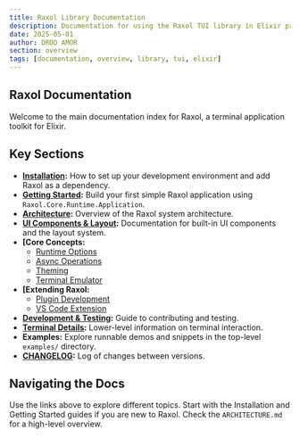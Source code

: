 ```yaml
---
title: Raxol Library Documentation
description: Documentation for using the Raxol TUI library in Elixir projects
date: 2025-05-01
author: DROO AMOR
section: overview
tags: [documentation, overview, library, tui, elixir]
---
```


## Raxol Documentation

Welcome to the main documentation index for Raxol, a terminal application toolkit for Elixir.

## Key Sections

- **[Installation](guides/05_development_and_testing/DevelopmentSetup.md):** How to set up your development environment and add Raxol as a dependency.
- **[Getting Started](guides/01_getting_started/quick_start.md):** Build your first simple Raxol application using `Raxol.Core.Runtime.Application`.
- **[Architecture](ARCHITECTURE.md):** Overview of the Raxol system architecture.
- **[UI Components & Layout](guides/03_components_and_layout/components/README.md):** Documentation for built-in UI components and the layout system.
- **[Core Concepts:**
  - [Runtime Options](docs/guides/02_core_concepts/runtime_options.md)
  - [Async Operations](docs/guides/02_core_concepts/async_operations.md)
  - [Theming](docs/guides/02_core_concepts/theming.md)
  - [Terminal Emulator](docs/guides/02_core_concepts/terminal_emulator.md)
- **[Extending Raxol:**
  - [Plugin Development](guides/04_extending_raxol/plugin_development.md)
  - [VS Code Extension](guides/04_extending_raxol/vscode_extension.md)
- **[Development & Testing](guides/05_development_and_testing/testing.md):** Guide to contributing and testing.
- **[Terminal Details](guides/05_development_and_testing/development/terminal/README.md):** Lower-level information on terminal interaction.
- **Examples:** Explore runnable demos and snippets in the top-level `examples/` directory.
- **[CHANGELOG](changes/CHANGELOG.md):** Log of changes between versions.

## Navigating the Docs

Use the links above to explore different topics. Start with the Installation and Getting Started guides if you are new to Raxol. Check the `ARCHITECTURE.md` for a high-level overview.
